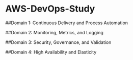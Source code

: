 # AWS-DevOps-Study
##Domain 1: Continuous Delivery and Process Automation

##Domain 2: Monitoring, Metrics, and Logging

##Domain 3: Security, Governance, and Validation

##Domain 4: High Availability and Elasticity
